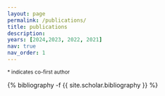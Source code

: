 ```yaml
---
layout: page
permalink: /publications/
title: publications
description: 
years: [2024,2023, 2022, 2021]
nav: true
nav_order: 1
---
```

<!-- _pages/publications.md -->
<!-- <div class="publications"> -->

<div class="publications">

<p><small>* indicates co-first author</small></p>
{% bibliography -f {{ site.scholar.bibliography }} %}



</div>
